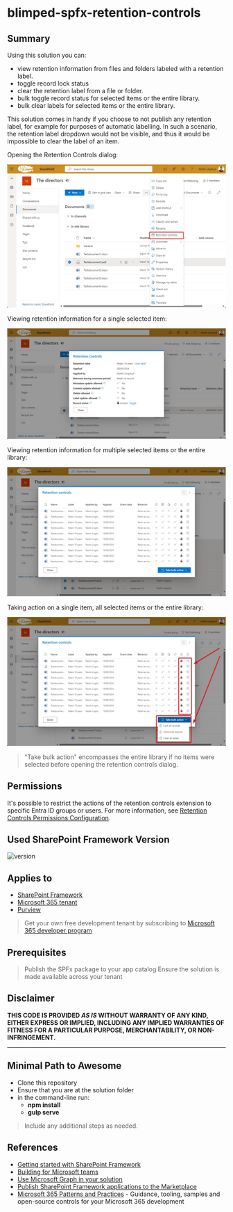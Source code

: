 # blimped-spfx-retention-controls

## Summary

Using this solution you can:

- view retention information from files and folders labeled with a retention label.
- toggle record lock status
- clear the retention label from a file or folder.
- bulk toggle record status for selected items or the entire library.
- bulk clear labels for selected items or the entire library.

This solution comes in handy if you choose to not publish any retention label, for example for purposes of automatic labelling. In such a scenario, the retention label dropdown would not be visible, and thus it would be impossible to clear the label of an item.

Opening the Retention Controls dialog:

![Opening the retention controls screen](screenshot_1.jpg)

Viewing retention information for a single selected item:

![The retention controls screen](screenshot_2.jpg)

Viewing retention information for multiple selected items or the entire library:

![Retention controls for the entire library](screenshot_3.jpg)

Taking action on a single item, all selected items or the entire library:

![Executing actions](screenshot_4.jpg)

> "Take bulk action" encompasses the entire library if no items were selected before opening the retention controls dialog.

## Permissions 

It's possible to restrict the actions of the retention controls extension to specific Entra ID groups or users. For more information, see [Retention Controls Permissions Configuration](PERMISSIONS.md). 

## Used SharePoint Framework Version

![version](https://img.shields.io/badge/version-1.19.0-green.svg)

## Applies to

- [SharePoint Framework](https://aka.ms/spfx)
- [Microsoft 365 tenant](https://docs.microsoft.com/sharepoint/dev/spfx/set-up-your-developer-tenant)
- [Purview](https://learn.microsoft.com/purview/create-apply-retention-labels)

> Get your own free development tenant by subscribing to [Microsoft 365 developer program](http://aka.ms/o365devprogram)

## Prerequisites

> Publish the SPFx package to your app catalog
> Ensure the solution is made available across your tenant

## Disclaimer

**THIS CODE IS PROVIDED _AS IS_ WITHOUT WARRANTY OF ANY KIND, EITHER EXPRESS OR IMPLIED, INCLUDING ANY IMPLIED WARRANTIES OF FITNESS FOR A PARTICULAR PURPOSE, MERCHANTABILITY, OR NON-INFRINGEMENT.**

---

## Minimal Path to Awesome

- Clone this repository
- Ensure that you are at the solution folder
- in the command-line run:
  - **npm install**
  - **gulp serve**

> Include any additional steps as needed.

## References

- [Getting started with SharePoint Framework](https://docs.microsoft.com/en-us/sharepoint/dev/spfx/set-up-your-developer-tenant)
- [Building for Microsoft teams](https://docs.microsoft.com/en-us/sharepoint/dev/spfx/build-for-teams-overview)
- [Use Microsoft Graph in your solution](https://docs.microsoft.com/en-us/sharepoint/dev/spfx/web-parts/get-started/using-microsoft-graph-apis)
- [Publish SharePoint Framework applications to the Marketplace](https://docs.microsoft.com/en-us/sharepoint/dev/spfx/publish-to-marketplace-overview)
- [Microsoft 365 Patterns and Practices](https://aka.ms/m365pnp) - Guidance, tooling, samples and open-source controls for your Microsoft 365 development
